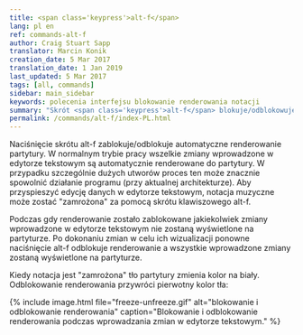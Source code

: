 ```yaml
---
title: <span class='keypress'>alt-f</span>
lang: pl en
ref: commands-alt-f
author: Craig Stuart Sapp
translator: Marcin Konik 
creation_date: 5 Mar 2017
translation_date: 1 Jan 2019
last_updated: 5 Mar 2017
tags: [all, commands]
sidebar: main_sidebar
keywords: polecenia interfejsu blokowanie renderowania notacji
summary: "Skrót <span class='keypress'>alt-f</span> blokuje/odblokowuje dynamiczne renderowanie notacji muzycznej."
permalink: /commands/alt-f/index-PL.html
---
```


Naciśnięcie skrótu <span class="keypress">alt-f</span> zablokuje/odblokuje automatyczne
renderowanie partytury. W normalnym trybie pracy wszelkie zmiany wprowadzone w edytorze tekstowym
są automatycznie renderowane do partytury. W przypadku szczególnie dużych utworów proces ten
może znacznie spowolnić działanie programu (przy aktualnej architekturze). Aby przyspieszyć
edycję danych w edytorze tekstowym, notacja muzyczne może zostać "zamrożona" za pomocą
skrótu klawiszowego <span class="keypress">alt-f</span>.

Podczas gdy renderowanie zostało zablokowane jakiekolwiek zmiany wprowadzone w edytorze
tekstowym nie zostaną wyświetlone na partyturze. Po dokonaniu zmian w celu ich
wizualizacji ponowne naciśnięcie <span class="keypress">alt-f</span> odblokuje 
renderowanie a wszystkie wprowadzone zmiany zostaną wyświetlone na partyturze.

Kiedy notacja jest "zamrożona" tło partytury zmienia kolor na biały. Odblokowanie
renderowania przywróci pierwotny kolor tła:

{% include image.html
	file="freeze-unfreeze.gif"
	alt="blokowanie i odblokowanie renderowania"
	caption="Blokowanie i odblokowanie renderowania podczas wprowadzania zmian w edytorze tekstowym."
%}

